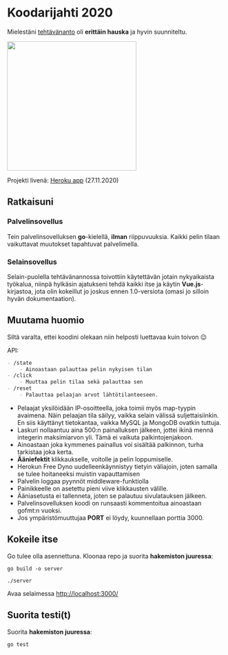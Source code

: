 # Koodarijahti 2020

Mielestäni [tehtävänanto](https://github.com/tuommii/vincit/blob/master/Tehtava.pdf) oli **erittäin hauska** ja hyvin suunniteltu.

<img src="https://github.com/tuommii/vincit/blob/master/screenshot.png" width="300">

Projekti livenä: [Heroku app](https://multiplayer-button.herokuapp.com/) (27.11.2020)

## Ratkaisuni

### Palvelinsovellus
Tein palvelinsovelluksen **go**-kielellä, **ilman** riippuvuuksia. Kaikki pelin tilaan vaikuttavat muutokset
tapahtuvat palvelimella.

### Selainsovellus
Selain-puolella tehtävänannossa toivottiin käytettävän jotain nykyaikaista työkalua, niinpä hylkäsin ajatukseni
tehdä kaikki itse ja käytin **Vue.js**-kirjastoa, jota olin kokeillut jo joskus ennen 1.0-versiota
(omasi jo silloin hyvän dokumentaation).

## Muutama huomio
Siltä varalta, ettei koodini olekaan niin helposti luettavaa kuin toivon 😉

API:
```markdown
- /state
	- Ainoastaan palauttaa pelin nykyisen tilan
- /click
	- Muuttaa pelin tilaa sekä palauttaa sen
- /reset
	- Palauttaa pelaajan arvot lähtötilanteeseen.
```

* Pelaajat yksilöidään IP-osoitteella, joka toimii myös map-tyypin avaimena. Näin pelaajan tila säilyy, vaikka selain
välissä suljettaisiinkin. En siis käyttänyt tietokantaa, vaikka MySQL ja MongoDB ovatkin tuttuja.
* Laskuri nollaantuu aina 500:n painalluksen jälkeen, jottei ikinä mennä integerin maksimiarvon yli.
Tämä ei vaikuta palkintojenjakoon.
* Ainoastaan joka kymmenes painallus voi sisältää palkinnon, turha tarkistaa joka kerta.
* **Ääniefektit** klikkaukselle, voitolle ja pelin loppumiselle.
* Herokun Free Dyno uudelleenkäynnistyy tietyin väliajoin, joten samalla se tulee hoitaneeksi muistin vapauttamisen
* Palvelin loggaa pyynnöt middleware-funktiolla
* Painikkeelle on asetettu pieni viive klikkausten välille.
* Ääniasetusta ei tallenneta, joten se palautuu sivulatauksen jälkeen.
* Palvelinsovelluksen koodi on runsaasti kommentoitua ainoastaan gofmt:n vuoksi.
* Jos ympäristömuuttujaa __PORT__ ei löydy, kuunnellaan porttia 3000.

## Kokeile itse
Go tulee olla asennettuna. Kloonaa repo ja suorita **hakemiston juuressa**:

```go build -o server```

```./server```

Avaa selaimessa [http://localhost:3000/](http://localhost:3000/)

## Suorita testi(t)

Suorita **hakemiston juuressa**:

```go test```

